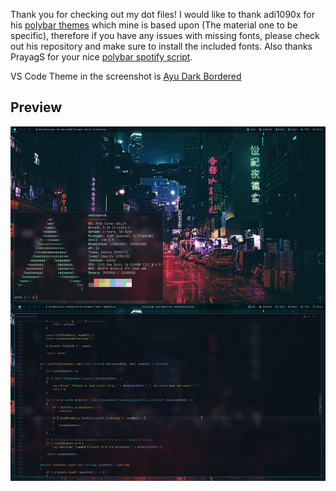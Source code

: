 Thank you for checking out my dot files! I would like to thank adi1090x for his [polybar themes](https://github.com/adi1090x/polybar-themes) which mine is based upon (The material one to be specific), therefore if you have any issues with missing fonts, please check out his repository and make sure to install the included fonts. Also thanks PrayagS for your nice [polybar spotify script](https://github.com/PrayagS/polybar-spotify).

VS Code Theme in the screenshot is [Ayu Dark Bordered](https://marketplace.visualstudio.com/items?itemName=teabyii.ayu)

## Preview
![Alt text](preview.png?raw=true "Preview")

